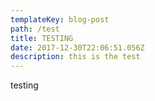 ```yaml
---
templateKey: blog-post
path: /test
title: TESTING
date: 2017-12-30T22:06:51.056Z
description: this is the test
---
```

testing
